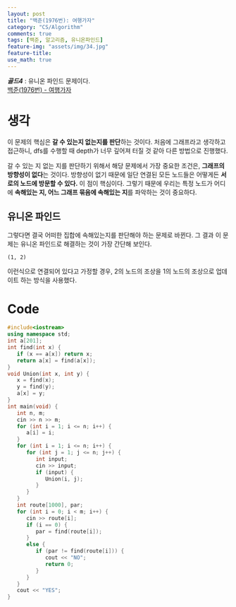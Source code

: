 ```yaml
---
layout: post
title: "백준(1976번): 여행가자"
category: "CS/Algorithm"
comments: true
tags: [백준, 알고리즘, 유니온파인드]
feature-img: "assets/img/34.jpg"
feature-title:
use_math: true
---
```


**_골드4_** : 유니온 파인드 문제이다.  
[백준(1976번) - 여행가자](https://www.acmicpc.net/problem/1976)

# 생각

이 문제의 핵심은 **갈 수 있는지 없는지를 판단**하는 것이다. 처음에 그래프라고 생각하고 접근하니, dfs를 수행할 때 depth가 너무 깊어져 터질 것 같아 다른 방법으로 진행했다.

갈 수 있는 지 없는 지를 판단하기 위해서 해당 문제에서 가장 중요한 조건은, **그래프의 방향성이 없다**는 것이다. 방향성이 없기 때문에 일단 연결된 모든 노드들은 어떻게든 **서로의 노드에 방문할 수 있다.** 이 점이 핵심이다. 그렇기 때문에 우리는 특정 노드가 어디에 **속해있는 지, 어느 그래프 묶음에 속해있는 지**를 파악하는 것이 중요하다.

## 유니온 파인드

그렇다면 결국 어떠한 집합에 속해있는지를 판단해야 하는 문제로 바뀐다. 그 결과 이 문제는 유니온 파인드로 해결하는 것이 가장 간단해 보인다.

```
(1, 2)
```

이런식으로 연결되어 있다고 가정할 경우, 2의 노드의 조상을 1의 노드의 조상으로 업데이트 하는 방식을 사용했다.

# Code

```c++
#include<iostream>
using namespace std;
int a[201];
int find(int x) {
   if (x == a[x]) return x;
   return a[x] = find(a[x]);
}
void Union(int x, int y) {
   x = find(x);
   y = find(y);
   a[x] = y;
}
int main(void) {
   int n, m;
   cin >> n >> m;
   for (int i = 1; i <= n; i++) {
      a[i] = i;
   }
   for (int i = 1; i <= n; i++) {
      for (int j = 1; j <= n; j++) {
         int input;
         cin >> input;
         if (input) {
            Union(i, j);
         }
      }
   }
   int route[1000], par;
   for (int i = 0; i < m; i++) {
      cin >> route[i];
      if (i == 0) {
         par = find(route[i]);
      }
      else {
         if (par != find(route[i])) {
            cout << "NO";
            return 0;
         }
      }
   }
   cout << "YES";
}
```
